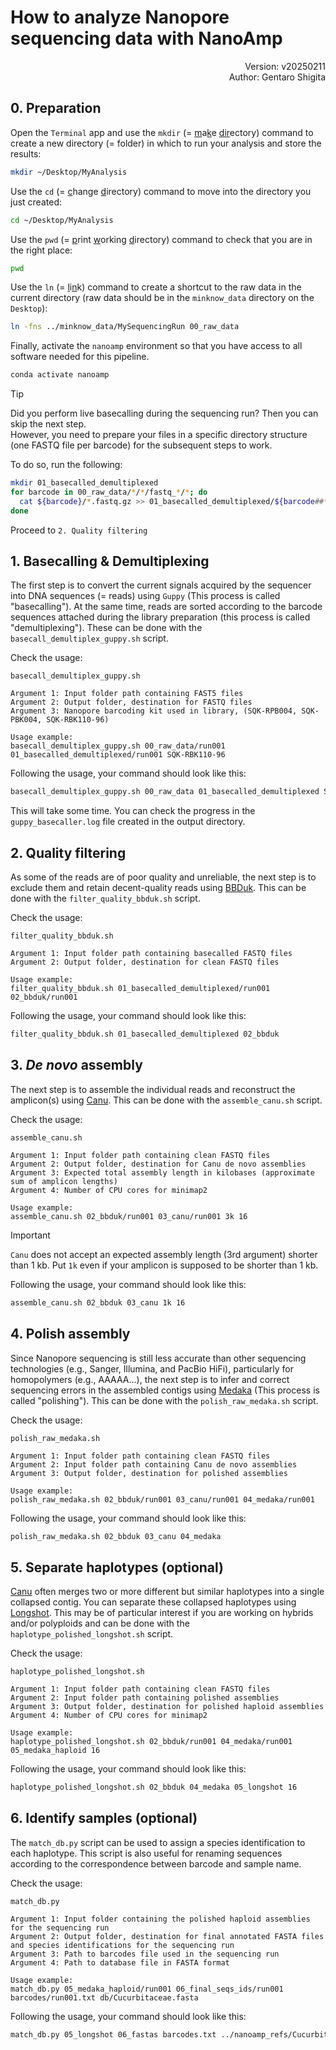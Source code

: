 # How to analyze Nanopore sequencing data with NanoAmp

<p align="right">
Version: v20250211<br>
Author: Gentaro Shigita
</p>

## 0. Preparation

Open the `Terminal` app and use the `mkdir` (= <u>m</u>a<u>k</u>e <u>dir</u>ectory) command to create a new directory (= folder) in which to run your analysis and store the results:

```sh
mkdir ~/Desktop/MyAnalysis
```

Use the `cd` (= <u>c</u>hange <u>d</u>irectory) command to move into the directory you just created:

```sh
cd ~/Desktop/MyAnalysis
```

Use the `pwd` (= <u>p</u>rint <u>w</u>orking <u>d</u>irectory) command to check that you are in the right place:

```sh
pwd
```

Use the `ln` (= <u>l</u>i<u>n</u>k) command to create a shortcut to the raw data in the current directory (raw data should be in the `minknow_data` directory on the `Desktop`):

```sh
ln -fns ../minknow_data/MySequencingRun 00_raw_data
```

Finally, activate the `nanoamp` environment so that you have access to all software needed for this pipeline.

```sh
conda activate nanoamp
```

> [!TIP]
> Did you perform live basecalling during the sequencing run? Then you can skip the next step.  
> However, you need to prepare your files in a specific directory structure (one FASTQ file per barcode) for the subsequent steps to work.
>
> To do so, run the following:
>
> ```sh
> mkdir 01_basecalled_demultiplexed
> for barcode in 00_raw_data/*/*/fastq_*/*; do
>   cat ${barcode}/*.fastq.gz >> 01_basecalled_demultiplexed/${barcode##*/}.fastq.gz
> done
> ```
>
> Proceed to `2. Quality filtering`

## 1. Basecalling & Demultiplexing

The first step is to convert the current signals acquired by the sequencer into DNA sequences (= reads) using `Guppy` (This process is called "basecalling"). At the same time, reads are sorted according to the barcode sequences attached during the library preparation (this process is called "demultiplexing"). These can be done with the `basecall_demultiplex_guppy.sh` script.

Check the usage:

```console
basecall_demultiplex_guppy.sh

Argument 1: Input folder path containing FAST5 files
Argument 2: Output folder, destination for FASTQ files
Argument 3: Nanopore barcoding kit used in library, (SQK-RPB004, SQK-PBK004, SQK-RBK110-96)

Usage example:
basecall_demultiplex_guppy.sh 00_raw_data/run001 01_basecalled_demultiplexed/run001 SQK-RBK110-96
```

Following the usage, your command should look like this:

```sh
basecall_demultiplex_guppy.sh 00_raw_data 01_basecalled_demultiplexed SQK-RBK110-96
```

This will take some time. You can check the progress in the `guppy_basecaller.log` file created in the output directory.

## 2. Quality filtering

As some of the reads are of poor quality and unreliable, the next step is to exclude them and retain decent-quality reads using [BBDuk](https://jgi.doe.gov/data-and-tools/software-tools/bbtools/bb-tools-user-guide/bbduk-guide/). This can be done with the `filter_quality_bbduk.sh` script.

Check the usage:

```console
filter_quality_bbduk.sh

Argument 1: Input folder path containing basecalled FASTQ files
Argument 2: Output folder, destination for clean FASTQ files

Usage example:
filter_quality_bbduk.sh 01_basecalled_demultiplexed/run001 02_bbduk/run001
```

Following the usage, your command should look like this:

```sh
filter_quality_bbduk.sh 01_basecalled_demultiplexed 02_bbduk
```

## 3. *De novo* assembly

The next step is to assemble the individual reads and reconstruct the amplicon(s) using [Canu](https://github.com/marbl/canu). This can be done with the `assemble_canu.sh` script.

Check the usage:

```console
assemble_canu.sh

Argument 1: Input folder path containing clean FASTQ files
Argument 2: Output folder, destination for Canu de novo assemblies
Argument 3: Expected total assembly length in kilobases (approximate sum of amplicon lengths)
Argument 4: Number of CPU cores for minimap2

Usage example:
assemble_canu.sh 02_bbduk/run001 03_canu/run001 3k 16
```

> [!IMPORTANT]
> `Canu` does not accept an expected assembly length (3rd argument) shorter than 1 kb. Put `1k` even if your amplicon is supposed to be shorter than 1 kb.

Following the usage, your command should look like this:

```sh
assemble_canu.sh 02_bbduk 03_canu 1k 16
```

## 4. Polish assembly

Since Nanopore sequencing is still less accurate than other sequencing technologies (e.g., Sanger, Illumina, and PacBio HiFi), particularly for homopolymers (e.g., AAAAA...), the next step is to infer and correct sequencing errors in the assembled contigs using [Medaka](https://github.com/nanoporetech/medaka) (This process is called "polishing"). This can be done with the `polish_raw_medaka.sh` script.

Check the usage:

```console
polish_raw_medaka.sh

Argument 1: Input folder path containing clean FASTQ files
Argument 2: Input folder path containing Canu de novo assemblies
Argument 3: Output folder, destination for polished assemblies

Usage example:
polish_raw_medaka.sh 02_bbduk/run001 03_canu/run001 04_medaka/run001
```

Following the usage, your command should look like this:

```sh
polish_raw_medaka.sh 02_bbduk 03_canu 04_medaka
```

## 5. Separate haplotypes (optional)

[Canu](https://github.com/marbl/canu) often merges two or more different but similar haplotypes into a single collapsed contig.
You can separate these collapsed haplotypes using [Longshot](https://github.com/pjedge/longshot). This may be of particular interest if you are working on hybrids and/or polyploids and can be done with the `haplotype_polished_longshot.sh` script.

Check the usage:

```console
haplotype_polished_longshot.sh

Argument 1: Input folder path containing clean FASTQ files
Argument 2: Input folder path containing polished assemblies
Argument 3: Output folder, destination for polished haploid assemblies
Argument 4: Number of CPU cores for minimap2

Usage example:
haplotype_polished_longshot.sh 02_bbduk/run001 04_medaka/run001 05_medaka_haploid 16
```

Following the usage, your command should look like this:

```sh
haplotype_polished_longshot.sh 02_bbduk 04_medaka 05_longshot 16
```

## 6. Identify samples (optional)

The `match_db.py` script can be used to assign a species identification to each haplotype. This script is also useful for renaming sequences according to the correspondence between barcode and sample name.

Check the usage:

```console
match_db.py

Argument 1: Input folder containing the polished haploid assemblies for the sequencing run
Argument 2: Output folder, destination for final annotated FASTA files and species identifications for the sequencing run
Argument 3: Path to barcodes file used in the sequencing run
Argument 4: Path to database file in FASTA format

Usage example:
match_db.py 05_medaka_haploid/run001 06_final_seqs_ids/run001 barcodes/run001.txt db/Cucurbitaceae.fasta
```

Following the usage, your command should look like this:

```sh
match_db.py 05_longshot 06_fastas barcodes.txt ../nanoamp_refs/Cucurbitaceae_5markers_v2.fasta
```
